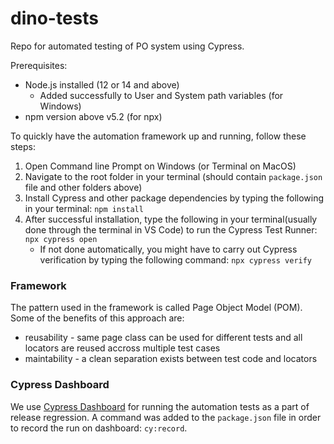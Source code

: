 # dino-tests

Repo for automated testing of PO system using Cypress.

Prerequisites:

- Node.js installed (12 or 14 and above)
  - Added successfully to User and System path variables (for Windows)
- npm version above v5.2 (for npx)

To quickly have the automation framework up and running, follow these steps:

1. Open Command line Prompt on Windows (or Terminal on MacOS)
2. Navigate to the root folder in your terminal (should contain `package.json` file and other folders above)
3. Install Cypress and other package dependencies by typing the following in your terminal: `npm install`
4. After successful installation, type the following in your terminal(usually done through the terminal in VS Code) to run the Cypress Test Runner: `npx cypress open`
   - If not done automatically, you might have to carry out Cypress verification by typing the following command: `npx cypress verify`

### Framework

The pattern used in the framework is called Page Object Model (POM).
Some of the benefits of this approach are:

- reusability - same page class can be used for different tests and all locators are reused accross multiple test cases
- maintability - a clean separation exists between test code and locators

### Cypress Dashboard

We use [Cypress Dashboard](https://www.cypress.io/dashboard/) for running the automation tests as a part of release regression.
A command was added to the `package.json` file in order to record the run on dashboard: `cy:record`.
